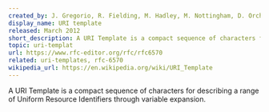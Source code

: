 ```yaml
---
created_by: J. Gregorio, R. Fielding, M. Hadley, M. Nottingham, D. Orchard
display_name: URI template
released: March 2012
short_description: A URI Template is a compact sequence of characters for describing a range of URIs through variable expansion.
topic: uri-templat
url: https://www.rfc-editor.org/rfc/rfc6570
related: uri-templates, rfc-6570
wikipedia_url: https://en.wikipedia.org/wiki/URI_Template
---
```

A URI Template is a compact sequence of characters for describing a range of Uniform Resource Identifiers through variable expansion.
